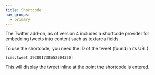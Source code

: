 ```yaml
---
title: Shortcode
nav_groups:
  - primary
---
```


The Twitter add-on, as of version 4 includes a shortcode provider for embedding tweets into content such as textarea fields.

To use the shortcode, you need the ID of the tweet (found in its URL).

```
[cms:tweet 393001738552504320]
```

This will display the tweet inline at the point the shortcode is entered. 